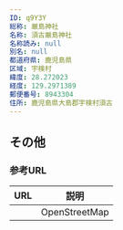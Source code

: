 ```yaml
---
ID: q9Y3Y
総称: 厳島神社
名称: 須古厳島神社
名称読み: null
別名: null
都道府県: 鹿児島県
区域: 宇検村
緯度: 28.272023
経度: 129.2971389
郵便番号: 8943304
住所: 鹿児島県大島郡宇検村須古
---
```


## その他

### 参考URL

| URL | 説明          |
| --- | ------------- |
|     | OpenStreetMap |

